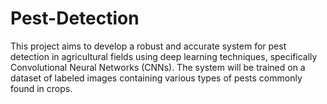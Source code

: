 # Pest-Detection
This project aims to develop a robust and accurate system for pest detection in agricultural fields using deep learning techniques, specifically Convolutional Neural Networks (CNNs). The system will be trained on a dataset of labeled images containing various types of pests commonly found in crops.
